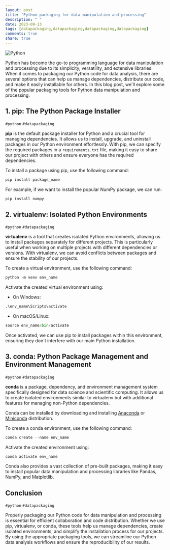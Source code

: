 ```yaml
---
layout: post
title: "Python packaging for data manipulation and processing"
description: " "
date: 2023-09-13
tags: [datapackaging,datapackaging,datapackaging,datapackaging]
comments: true
share: true
---
```


![Python](https://i.imgur.com/l2VGkVI.png)

Python has become the go-to programming language for data manipulation and processing due to its simplicity, versatility, and extensive libraries. When it comes to packaging our Python code for data analysis, there are several options that can help us manage dependencies, distribute our code, and make it easily installable for others. In this blog post, we'll explore some of the popular packaging tools for Python data manipulation and processing.

## 1. **pip**: The Python Package Installer
`#python` `#datapackaging`

**pip** is the default package installer for Python and a crucial tool for managing dependencies. It allows us to install, upgrade, and uninstall packages in our Python environment effortlessly. With pip, we can specify the required packages in a `requirements.txt` file, making it easy to share our project with others and ensure everyone has the required dependencies.

To install a package using pip, use the following command:
```python
pip install package_name
```

For example, if we want to install the popular NumPy package, we can run:
```python
pip install numpy
```

## 2. **virtualenv**: Isolated Python Environments
`#python` `#datapackaging`

**virtualenv** is a tool that creates isolated Python environments, allowing us to install packages separately for different projects. This is particularly useful when working on multiple projects with different dependencies or versions. With virtualenv, we can avoid conflicts between packages and ensure the stability of our projects.

To create a virtual environment, use the following command:
```python
python -m venv env_name
```

Activate the created virtual environment using:
- On Windows:
```python
.\env_name\Scripts\activate
```
- On macOS/Linux:
```python
source env_name/bin/activate
```
Once activated, we can use pip to install packages within this environment, ensuring they don't interfere with our main Python installation.

## 3. **conda**: Python Package Management and Environment Management
`#python` `#datapackaging`

**conda** is a package, dependency, and environment management system specifically designed for data science and scientific computing. It allows us to create isolated environments similar to virtualenv but with additional features for managing non-Python dependencies.

Conda can be installed by downloading and installing [Anaconda](https://www.anaconda.com/products/individual) or [Miniconda](https://docs.conda.io/en/latest/miniconda.html) distribution.

To create a conda environment, use the following command:
```python
conda create --name env_name
```
Activate the created environment using:
```python
conda activate env_name
```
Conda also provides a vast collection of pre-built packages, making it easy to install popular data manipulation and processing libraries like Pandas, NumPy, and Matplotlib.

## Conclusion
`#python` `#datapackaging`

Properly packaging our Python code for data manipulation and processing is essential for efficient collaboration and code distribution. Whether we use pip, virtualenv, or conda, these tools help us manage dependencies, create isolated environments, and simplify the installation process for our projects. By using the appropriate packaging tools, we can streamline our Python data analysis workflows and ensure the reproducibility of our results.
